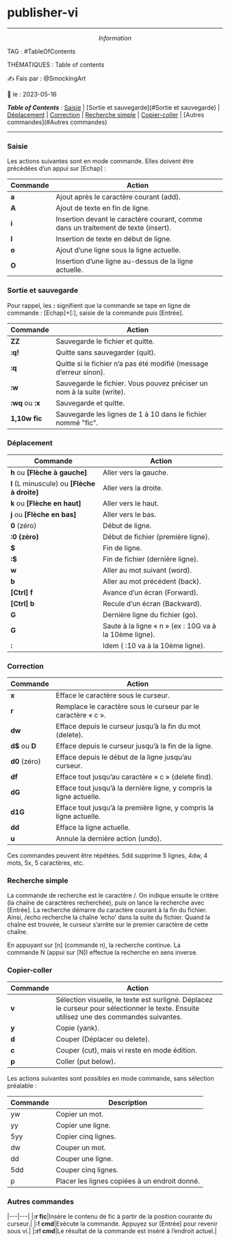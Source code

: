 # publisher-vi

---
$$Information$$

TAG :  #TableOfContents

THÉMATIQUES : Table of contents

✍ Fais par : @SmockingArt 

🧭 le : 2023-05-16 

_**Table of Contents**_ : [Saisie](#Saisie) | [Sortie et sauvegarde](#Sortie et sauvegarde) | [Déplacement](#Déplacement) | [Correction](#Correction) | [Recherche simple](#Recherchesimple) | [Copier-coller](#Copier-coller) | [Autres commandes](#Autres commandes)

---

### Saisie

Les actions suivantes sont en mode commande. Elles doivent être précédées d’un appui sur [Echap] :

|Commande|Action|
|---|---|
|**a**|Ajout après le caractère courant (add).|
|**A**|Ajout de texte en fin de ligne.|
|**i**|Insertion devant le caractère courant, comme dans un traitement de texte (insert).|
|**I**|Insertion de texte en début de ligne.|
|**o**|Ajout d’une ligne sous la ligne actuelle.|
|**O**|Insertion d’une ligne au-dessus de la ligne actuelle.|

### Sortie et sauvegarde

Pour rappel, les **:** signifient que la commande se tape en ligne de commande : [Echap]+[:], saisie de la commande puis [Entrée].

|Commande|Action|
|---|---|
|**ZZ**|Sauvegarde le fichier et quitte.|
|**:q!**|Quitte sans sauvegarder (quit).|
|**:q**|Quitte si le fichier n’a pas été modifié (message d’erreur sinon).|
|**:w**|Sauvegarde le fichier. Vous pouvez préciser un nom à la suite (write).|
|**:wq** ou **:x**|Sauvegarde et quitte.|
|**1,10w fic**|Sauvegarde les lignes de 1 à 10 dans le fichier nommé "fic".|

### Déplacement

|Commande|Action|
|---|---|
|**h** ou **[Flèche à gauche]**|Aller vers la gauche.|
|**l** (L minuscule) ou **[Flèche à droite]**|Aller vers la droite.|
|**k** ou **[Flèche en haut]**|Aller vers le haut.|
|**j** ou **[Flèche en bas]**|Aller vers le bas.|
|**0** (zéro)|Début de ligne.|
|**:0 (zéro)**|Début de fichier (première ligne).|
|**$**|Fin de ligne.|
|**:$**|Fin de fichier (dernière ligne).|
|**w**|Aller au mot suivant (word).|
|**b**|Aller au mot précédent (back).|
|**[Ctrl] f**|Avance d’un écran (Forward).|
|**[Ctrl] b**|Recule d’un écran (Backward).|
|**G**|Dernière ligne du fichier (go).|
|**<n>G**|Saute à la ligne « n » (ex : 10G va à la 10ème ligne).|
|**:<n>**|Idem ( :10 va à la 10ème ligne).|

### Correction

|Commande|Action|
|---|---|
|**x**|Efface le caractère sous le curseur.|
|**r<c>**|Remplace le caractère sous le curseur par le caractère « c ».|
|**dw**|Efface depuis le curseur jusqu’à la fin du mot (delete).|
|**d$** ou **D**|Efface depuis le curseur jusqu’à la fin de la ligne.|
|**d0** (zéro)|Efface depuis le début de la ligne jusqu’au curseur.|
|**df<c>**|Efface tout jusqu’au caractère « c » (delete find).|
|**dG**|Efface tout jusqu’à la dernière ligne, y compris la ligne actuelle.|
|**d1G**|Efface tout jusqu’à la première ligne, y compris la ligne actuelle.|
|**dd**|Efface la ligne actuelle.|
|**u**|Annule la dernière action (undo).|

Ces commandes peuvent être répétées. 5dd supprime 5 lignes, 4dw, 4 mots, 5x, 5 caractères, etc.

### Recherche simple

La commande de recherche est le caractère /. On indique ensuite le critère (la chaîne de caractères recherchée), puis on lance la recherche avec [Entrée]. La recherche démarre du caractère courant à la fin du fichier. Ainsi, /echo recherche la chaîne ’echo’ dans la suite du fichier. Quand la chaîne est trouvée, le curseur s’arrête sur le premier caractère de cette chaîne.

En appuyant sur [n] (commande n), la recherche continue. La commande N (appui sur [N]) effectue la recherche en sens inverse.

### Copier-coller

|Commande|Action|
|---|---|
|**v**|Sélection visuelle, le texte est surligné. Déplacez le curseur pour sélectionner le texte. Ensuite utilisez une des commandes suivantes.|
|**y**|Copie (yank).|
|**d**|Couper (Déplacer ou delete).|
|**c**|Couper (cut), mais vi reste en mode édition.|
|**p**|Coller (put below).|

Les actions suivantes sont possibles en mode commande, sans sélection préalable :

| Commande | Description                                   |
|----------|-----------------------------------------------|
| yw       | Copier un mot.                                |
| yy       | Copier une ligne.                             |
| 5yy      | Copier cinq lignes.                           |
| dw       | Couper un mot.                                |
| dd       | Couper une ligne.                             |
| 5dd      | Couper cinq lignes.                           |
| p        | Placer les lignes copiées à un endroit donné. |

### Autres commandes

|---|---|
|**:r fic**|Insère le contenu de fic à partir de la position courante du curseur.|
|**:! cmd**|Exécute la commande. Appuyez sur [Entrée] pour revenir sous vi.|
|**:r! cmd**|Le résultat de la commande est inséré à l’endroit actuel.|
